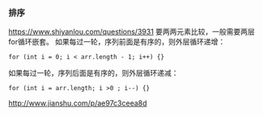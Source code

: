 ### 排序
https://www.shiyanlou.com/questions/3931
要两两元素比较，一般需要两层for循环嵌套。
如果每过一轮，序列前面是有序的，则外层循环递增：
```
for (int i = 0; i < arr.length - 1; i++) {}
```

如果每过一轮，序列后面是有序的，则外层循环递减：
```
for (int i = arr.length; i >0 ; i--) {}
```

http://www.jianshu.com/p/ae97c3ceea8d